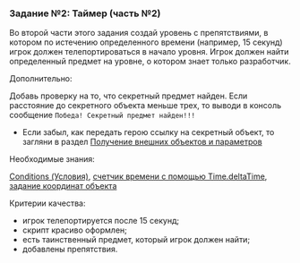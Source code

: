 ### Задание №2: Таймер (часть №2)

Во второй части этого задания создай уровень с препятствиями, в котором по истечению определенного времени (например, 15 секунд) игрок должен телепортироваться в начало уровня. Игрок должен найти определенный предмет на уровне, о котором знает только разработчик.

Дополнительно:

Добавь проверку на то, что секретный предмет найден. Если расстояние до секретного объекта меньше трех, то выводи в консоль сообщение `Победа! Секретный предмет найден!!!`

- Если забыл, как передать герою ссылку на секретный объект, то загляни в раздел [Получение внешних объектов и параметров](https://github.com/UniumGames/Lessons/tree/master/09#Получение-внешних-объектов-и-параметров)

Необходимые знания:

[Conditions (Условия)](https://github.com/UniumGames/Lessons/tree/master/10#conditions-Условия), [счетчик времени с помощью Time.deltaTime](https://github.com/UniumGames/Lessons/tree/master/09#Счетчик-времени-с-помощью-timedeltatime), [задание координат объекта](https://github.com/UniumGames/Lessons/tree/master/10#%D0%97%D0%B0%D0%B4%D0%B0%D0%BD%D0%B8%D0%B5-%D0%BA%D0%BE%D0%BE%D1%80%D0%B4%D0%B8%D0%BD%D0%B0%D1%82-%D0%BE%D0%B1%D1%8A%D0%B5%D0%BA%D1%82%D0%B0)

Критерии качества:

- игрок телепортируется после 15 секунд;
- скрипт красиво оформлен;
- есть таинственный предмет, который игрок должен найти;
- добавлены препятствия.
